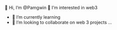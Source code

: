 👋 Hi, I’m @Pamgwin
👀 I’m interested in web3
- 🌱 I’m currently learning 
- 💞️ I’m looking to collaborate on web 3 projects ...


<!---
Pamgwin/Pamgwin is a ✨ special ✨ repository because its `README.md` (this file) appears on your GitHub profile.
You can click the Preview link to take a look at your changes.
--->
